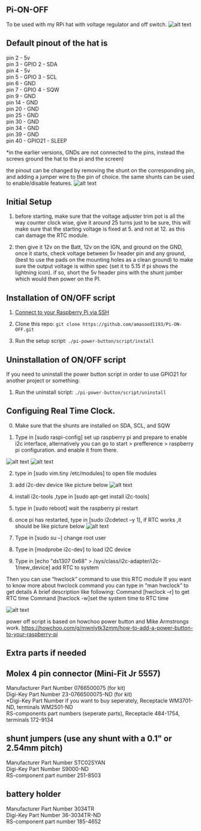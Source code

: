 ## Pi-ON-OFF

To be used with my RPi hat with voltage regulator and off switch. 
![alt text](https://github.com/amasood1193/Pi-ON-OFF/blob/8d26435a3e49da940b293ba6d257160a3ecb25c0/pihat.png)

## Default pinout of the hat is 

pin 2 - 5v  
pin 3 - GPIO 2 - SDA   
pin 4 - 5v  
pin 5 - GPIO 3 - SCL  
pin 6 - GND  
pin 7 - GPIO 4 - SQW  
pin 9 - GND  
pin 14 - GND  
pin 20 - GND  
pin 25 - GND  
pin 30 - GND  
pin 34 - GND  
pin 39 - GND  
pin 40 - GPIO21 - SLEEP  

*in the earlier versions, GNDs are not connected to the pins, instead the screws ground the hat to the pi and the screen)

the pinout can be changed by removing the shunt on the corresponding pin, and adding a jumper wire to the pin of choice. the same shunts can be used to enable/disable features.
![alt text](https://github.com/amasood1193/Pi-ON-OFF/blob/49924ea4ff7896585d0b00afd07f6906150456ac/pictures/WhatsApp%20Image%202021-05-19%20at%207.50.35%20PM%20(2).jpeg)

## Initial Setup

1. before starting, make sure that the voltage adjuster trim pot is all the way counter clock wise, give it around 25 turns just to be sure, this will make sure that the starting voltage is fixed at 5. and not at 12. as this can damage the RTC module. 

2. then give it 12v on the Batt, 12v on the IGN, and ground on the GND, once it starts, check voltage between 5v header pin and any ground, (best to use the pads on the mounting holes as a clean ground) to make sure the output voltage is within spec (set it to 5.15 if pi shows the lightning icon). if so, short the 5v header pins with the shunt jumber which would then power on the PI. 

## Installation of ON/OFF script

1. [Connect to your Raspberry Pi via SSH](https://www.raspberrypi.org/documentation/remote-access/ssh/)

2. Clone this repo: `git clone https://github.com/amasood1193/Pi-ON-OFF.git`
3. Run the setup script: `./pi-power-button/script/install`

## Uninstallation of ON/OFF script

If you need to uninstall the power button script in order to use GPIO21 for another project or something:

1. Run the uninstall script: `./pi-power-button/script/uninstall`

## Configuing Real Time Clock. 

0. Make sure that the shunts are installed on SDA, SCL, and SQW

1. Type in [sudo raspi-config] set up raspberry pi and prepare to enable i2c interface, alternatively you can go to start > prefference > raspberry pi configuration. and enable it from there. 

![alt text](https://github.com/amasood1193/Pi-ON-OFF/blob/c7405fdc88c58e01fd788f40f2cd52225aeb679a/pictures/raspi%20config.JPG)
![alt text](https://github.com/amasood1193/Pi-ON-OFF/blob/19e3cf43d04addeb7a13eb8f7e7e76a83ab0a452/pictures/I2c%20enable.JPG)

2. type in [sudo vim.tiny /etc/modules] to open file modules

3. add i2c-dev device like picture below
![alt text](https://github.com/amasood1193/Pi-ON-OFF/blob/b28de494a65fcb38d893d0694359a955f7aacae2/pictures/add%20i2c%20device.JPG)

4. install i2c-tools ,type in [sudo apt-get install i2c-tools]

5. type in [sudo reboot] wait the raspberry pi restart

6. once pi has restarted, type in [sudo i2cdetect –y 1], if RTC works ,it should be like picture below
![alt text](https://github.com/amasood1193/Pi-ON-OFF/blob/b28de494a65fcb38d893d0694359a955f7aacae2/pictures/WhatsApp%20Image%202021-05-19%20at%207.50.36%20PM%20(2).jpeg)

7. Type in [sudo su –] change root user

8. Type in [modprobe i2c-dev] to load I2C device

9. Type in [echo "ds1307 0x68" > /sys/class/i2c-adapter/i2c-1/new_device] add RTC to
system

Then you can use “hwclock” command to use this RTC module
If you want to know more about hwclock command you can type in “man
hwclock” to get details
A brief description like following:
Command [hwclock –r] to get RTC time
Command [hwclock -w]set the system time to RTC time

![alt text](https://github.com/amasood1193/Pi-ON-OFF/blob/d4b96212a2cd0fe9ab5a38cc26f32c51ae67bd68/pictures/WhatsApp%20Image%202021-05-19%20at%207.50.35%20PM.jpeg)

power off script is based on howchoo power button and Mike Armstrongs work. 
https://howchoo.com/g/mwnlytk3zmm/how-to-add-a-power-button-to-your-raspberry-pi

## Extra parts if needed

## Molex 4 pin connector (Mini-Fit Jr 5557)  
Manufacturer Part Number	0766500075  (for kit)  
Digi-Key Part Number	23-0766500075-ND  (for kit)     
*Digi-Key Part Number if you want to buy seperately, Receptacle	WM3701-ND, terminals WM2501-ND  
RS-components part numbers (seperate parts), Receptacle 484-1754, terminals 172-9134    

## shunt jumpers (use any shunt with a 0.1" or 2.54mm pitch)  
Manufacturer Part Number	STC02SYAN  
Digi-Key Part Number	S9000-ND  
RS-component part number 251-8503  

## battery holder  
Manufacturer Part Number	3034TR  
Digi-Key Part Number	36-3034TR-ND  
RS-component part number 185-4652  





 
